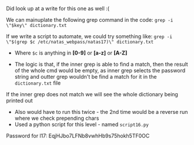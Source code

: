 Did look up at a write for this one as well :(

We can mainuplate the following grep command in the code:
	`grep -i \"$key\" dictionary.txt`

If we write a script to automate, we could try something like:
	`grep -i \"$(grep $c /etc/natas_webpass/natas17)\" dictionary.txt`

- Where `$c` is anything in **[0-9]** or **[a-z]** or **[A-Z]**

- The logic is that, if the inner grep is able to find a match, then the result of the whole cmd would be empty, as inner grep selects the password string
and outter grep wouldn't be find a match for it in the `dictionary.txt` file

If the inner grep does not match we will see the whole dictionary being printed out

- Also would have to run this twice - the 2nd time would be a reverse run where we check prepending chars
- Used a python script for this level - named `script16.py`


Password for l17:
EqjHJbo7LFNb8vwhHb9s75hokh5TF0OC
